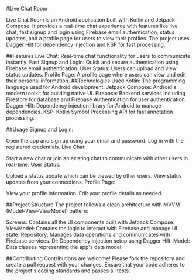 #Live Chat Room


Live Chat Room is an Android application built with Kotlin and Jetpack Compose. It provides a real-time chat experience with features like live chat, fast signup and login using Firebase email authentication, status updates, and a profile page for users to view their profiles. The project uses Dagger Hilt for dependency injection and KSP for fast processing.

##Features
Live Chat: Real-time chat functionality for users to communicate instantly.
Fast Signup and Login: Quick and secure authentication using Firebase email authentication.
User Status: Users can upload and view status updates.
Profile Page: A profile page where users can view and edit their personal information.
##Technologies Used
Kotlin: The programming language used for Android development.
Jetpack Compose: Android's modern toolkit for building native UI.
Firebase: Backend services including Firestore for database and Firebase Authentication for user authentication.
Dagger Hilt: Dependency injection library for Android to manage dependencies.
KSP: Kotlin Symbol Processing API for fast annotation processing.

##Usage
Signup and Login:

Open the app and sign up using your email and password.
Log in with the registered credentials.
Live Chat:

Start a new chat or join an existing chat to communicate with other users in real-time.
User Status:

Upload a status update which can be viewed by other users.
View status updates from your connections.
Profile Page:

View your profile information.
Edit your profile details as needed.

##Project Structure
The project follows a clean architecture with MVVM (Model-View-ViewModel) pattern:

Screens: Contains all the UI components built with Jetpack Compose.
ViewModel: Contains the logic to interact with Firebase and manage UI state.
Repository: Manages data operations and communicates with Firebase services.
Di: Dependency injection setup using Dagger Hilt.
Model: Data classes representing the app's data model.

##Contributing
Contributions are welcome! Please fork the repository and create a pull request with your changes. Ensure that your code adheres to the project's coding standards and passes all tests.

